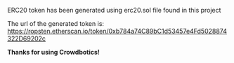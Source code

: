 ERC20 token has been generated using erc20.sol file found in this project

The url of the generated token is: https://ropsten.etherscan.io/token/0xb784a74C89bC1d53457e4Fd5028874322D69202c

**Thanks for using Crowdbotics!**